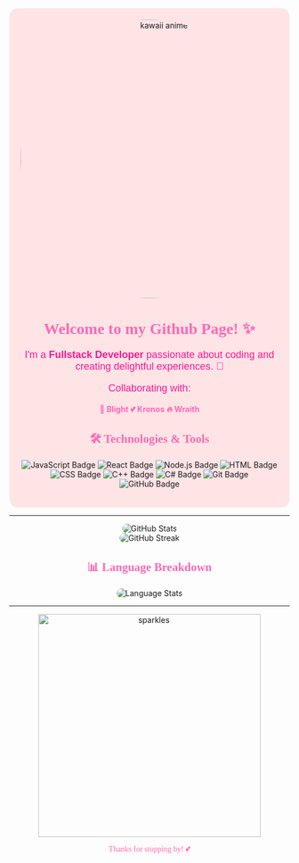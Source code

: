<div align="center" style="background-color: #ffe4e6; padding: 20px; border-radius: 15px;">
  <img src="https://media1.tenor.com/m/9X1bdbB1N4AAAAAd/kawaii-anime-girl.gif" alt="kawaii anime" width="500" style="border-radius: 50%;">
  
  <h1 style="font-family: 'Comic Sans MS', cursive; color: #ff69b4;">Welcome to my Github Page! ✨</h1>
  
  <p style="font-size: 18px; color: #ff1493; font-family: 'Arial', sans-serif;">
    I'm a <b>Fullstack Developer</b> passionate about coding and creating delightful experiences. 🌸
  </p>

  <p style="font-size: 18px; color: #ff1493; font-family: 'Arial', sans-serif;">
    Collaborating with:
  </p>
  <ul style="list-style: none; padding: 0;">
    <a href="https://blight.cc" target="_blank" style="text-decoration: none; color: #ff69b4;"><b>🌟 Blight</b></a>
    <a href="https://anicloud.pl" target="_blank" style="text-decoration: none; color: #ff69b4;"><b>💕 Kronos</b></a>
    <a href="https://anicloud.pl" target="_blank" style="text-decoration: none; color: #ff69b4;"><b>🔥 Wraith</b></a>
  </ul>

  <h2 style="font-family: 'Comic Sans MS', cursive; color: #ff69b4;">🛠️ Technologies & Tools</h2>
  <p>
    <img src="https://img.shields.io/badge/Code-JavaScript-informational?style=flat&logo=javascript&color=F7DF1E" alt="JavaScript Badge">
    <img src="https://img.shields.io/badge/Code-React-informational?style=flat&logo=react&color=61DAFB" alt="React Badge">
    <img src="https://img.shields.io/badge/Code-Node.js-informational?style=flat&logo=node.js&color=339933" alt="Node.js Badge">
    <img src="https://img.shields.io/badge/Code-HTML-informational?style=flat&logo=html5&color=E34F26" alt="HTML Badge">
    <img src="https://img.shields.io/badge/Code-CSS-informational?style=flat&logo=css3&color=1572B6" alt="CSS Badge">
    <img src="https://img.shields.io/badge/Code-C%2B%2B-informational?style=flat&logo=c%2B%2B&color=00599C" alt="C++ Badge">
    <img src="https://img.shields.io/badge/Code-C%23-informational?style=flat&logo=c-sharp&color=239120" alt="C# Badge">
    <img src="https://img.shields.io/badge/Tools-Git-informational?style=flat&logo=git&color=F05032" alt="Git Badge">
    <img src="https://img.shields.io/badge/Tools-GitHub-informational?style=flat&logo=github&color=181717" alt="GitHub Badge">
  </p>
</div>

---

<div align="center">
  <img src="https://github-readme-stats.vercel.app/api?username=Ayksii&show_icons=true&theme=default&bg_color=2e003e&title_color=ffffff&text_color=ffffff&hide_border=true&cache_seconds=0" alt="GitHub Stats" style="border-radius: 10px;">
  <br>
  <img src="https://streak-stats.demolab.com?user=Ayksii&theme=default&background=2e003e&border=2e003e&date_format=j%20M%5B%20Y%5D&ring=ffffff&fire=ffffff&cache_seconds=0" alt="GitHub Streak" style="border-radius: 10px;">
</div>

<div align="center">
  <h2 style="font-family: 'Comic Sans MS', cursive; color: #ff69b4;">📊 Language Breakdown</h2>
  <img src="https://github-readme-stats.vercel.app/api/top-langs/?username=Ayksii&layout=compact&theme=default&bg_color=2e003e&title_color=ffffff&text_color=ffffff&hide_border=true&count_private=true&cache_seconds=0" alt="Language Stats" style="border-radius: 10px;">
</div>

---

<div align="center">
  <img src="https://media.tenor.com/1l2EEiHNrj8AAAAd/alymew-alymew-upset.gif" alt="sparkles" width="400">
  <p style="font-family: 'Comic Sans MS', cursive; color: #ff69b4;">Thanks for stopping by! 💕</p>
</div>
